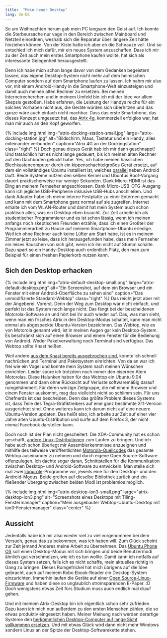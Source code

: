 ```yaml
---
title:  "Mein neuer Desktop"
lang: de-DE
---
```

So um Weihnachten herum gab mein PC langsam den Geist auf. Ich konnte die Sterbeursache nur vage in den Bereich zwischen Mainboard und Netzteil einordnen, weshalb sich die Reparatur über längere Zeit hätte hinziehen können. Von der Kiste hatte ich aber eh die Schnauze voll. Und so entschied ich mich dafür, mir ein neues System anzuschaffen. Dass ich mir zu der Zeit auch mein erstes Smartphone kaufen wollte, hat sich als interessante Gelegenheit herausgestellt.

Denn ich habe mich schon lange davor von dem Gedanken begeistern lassen, das eigene Desktop-System nicht mehr auf dem heimischen Computer sondern auf dem Smartphone laufen zu lassen. Ich nahm mir also vor, mit einem Android-Handy in die Smartphone-Welt einzusteigen und damit auch meinen alten Rechner zu ersetzen. Bei meinen Internetrecherchen und in meinem Umfeld bin ich mit der Idee vor allem Skepsis gestoßen. Habe erfahren, die Leistung der Handys reiche für ein solches Vorhaben nicht aus, die Geräte würden sich überhitzen und das ganze wäre auch einfach nicht machbar. Dass das erste Smartphone, das dieses Konzept umgesetzt hat, das <a href="http://www.youtube.com/watch?v=ge5UWtV4u7A">Atrix 4g</a>, kommerziell erfolglos war, hat man mir auch an den Kopf geworfen.

{% include img.html
	img="atrix-docking-station-small.jpg"
	large="atrix-docking-station.jpg"
	alt="Bildschirm, Maus, Tastatur und ein Handy, alles miteinander verbunden"
	caption="Atrix 4G an der Dockingstation"
	class="right"
	%}
Doch genau dieses Gerät hab ich mir dann geschnappt! Und tatsächlich hat es nicht lange gedauert, bis ich meinen alten Rechner auf den Dachboden gekickt habe. Yes, ich habe meinen hässlichen Blechkastencomputer durch ein kippenschachtelgroßes Gerät ersetzt, auf dem ein vollständiges Ubuntu installiert ist, welches <a href="http://www.youtube.com/watch?v=3ctIO8CwJsk">parallel</a> neben Android läuft. Beide Systeme nutzen den selben Kernel und Ubuntus Boot-Vorgang dauert praktischerweise nur wenige Sekunden. Dank Micro-HDMI ist das Ding an meinem Fernseher angeschlossen. Dank Micro-USB-OTG-Ausgang kann ich jegliche USB-Peripherie inklusive USB-Hubs anschließen. Und dank Adapter habe ich meine interne Festplatte zu einer Externen gemacht und kann mit dem Smartphone ganz normal auf sie zugreifen. Internet erhalte ich vom WLAN-Router und damit hat mein System auch schon praktisch alles, was ein Desktop eben braucht. Zur Zeit arbeite ich als studentischer Programmierer und es ist schon lässig, wenn ich meinen anfangs noch skeptischen Freunden erzähle, dass ich einen Großteil der Programmierarbeit zu Hause auf meinem Smartphone-Ubuntu erledige. Weil ich ohne Rechner auch keine Lüfter am Start habe, ist es in meinem Zimmer jetzt so leise, dass ich herausgefunden habe, dass mein Fernseher ein leises Rauschen von sich gibt, wenn ich ihn nicht auf Stumm schalte. Dazu spart so ein Handy-Desktop auch ordentlich Platz, den man zum Beispiel für einen freshen Papierkorb nutzen kann.

<h2>Sich den Desktop erhacken</h2>

{% include img.html
	img="atrix-default-desktop-small.png"
	large="atrix-default-desktop.png"
	alt="Ein Screenshot, auf dem ein Browser und ein Fenster mit einer Android-Oberfläche zu sehen sind"
	caption="Das unmodifizierte Standard-Webtop"
	class="right"
	%}
Das reicht jetzt aber mit der Angeberei. Vorerst. Denn der Weg zum Desktop war nicht einfach, und perfekt ist das System noch lange nicht. Das fängt bei der bescheidenen Motorola-Software an und hört bei ihr auch wieder auf. Das, was man sieht, wenn man ein frisches Atrix in den Desktop-Modus schaltet, kann man nicht einmal als abgespeckte Ubuntu-Version bezeichnen. Das Webtop, wie es von Motorola genannt wird, ist in meinen Augen gar kein Desktop-System. Es beschränkt sich auf einen Browser und einem Fenster für die Bedienung von Android. Weder Paketverwaltung noch Terminal sind verfügbar. Das Webtop sollte Knast heißen.

Weil andere <a href="http://cpuchip.net/?p=39"> aus dem Knast bereits ausgebrochen sind</a>, konnte ich schnell nachrücken und Terminal und Paketsystem einrichten. Von da an war ich frei wie ein Vogel und konnte mein System nach meinen Wünschen einrichten. Leider spüre ich trotzdem noch immer den eisernen Atem Motorolas. Diese Halunken haben für das Webtop ein Ubuntu 9.04 genommen und dann ohne Rücksicht auf Verluste softwaremäßig darauf rumgehämmert. Für deren winzige Zielgruppe, die mit einem Browser und einem Fenster auskommt, mag das vielleicht nicht so schlimm sein. Für uns Chefnerds ist das bescheiden. Denn das größte Problem dieses Systems ist, dass Teile des Tegra-Grafiktreibers auf eine ganz bestimmte X11-Version ausgerichtet sind. Ohne weiteres kann ich darum nicht auf eine neuere Ubuntu-Version updaten. Das heißt also, ich arbeite zur Zeit auf einer vier Jahre alten Ubuntu-Distribution und surfe auf dem Firefox 3, der nicht einmal Facebook darstellen kann.

Doch noch ist der Plan nicht gescheitert. Die XDA-Community hat es schon geschafft, <a href="http://forum.xda-developers.com/showthread.php?t=1617684">andere Linux-Distributionen</a> zum Laufen zu bringen. Und ich habe auch schon überlegt mir Assemblerkenntnisse anzueignen und mithilfe des teilweise veröffentlichten <a href="http://sourceforge.net/motorola/atrix/home/Home/">Motorola-Quellcodes</a> das gesamte Webtop auseinander zu nehmen und durch eigene Open Source-Software offenzulegen. Ich dachte sogar daran, Schnittstellen für die Kommunikation zwischen Desktop- und Android-Software zu entwickeln. Man stelle sich mal zwei <a href="http://de.wikipedia.org/wiki/Pidgin_%28Instant_Messenger%29">libpurple</a>-Programme vor, jeweils eine für den Desktop- und den Android-Modus. Beide greifen auf dieselbe Bibliothek zurück und ein fließender Übergang zwischen beiden Modi ist problemlos möglich.

{% include img.html
	img="atrix-desktop-ion3-small.png"
	large="atrix-desktop-ion3.png"
	alt="Screenshots eines Desktops mit Tiling-Fenstermanager"
	caption="Mein ausgebauter Webtop-Ubuntu-Desktop mit ion3-Fenstermanager"
	class="center"
	%}

<h2>Aussicht</h2>

Jedenfalls habe ich mir also wieder viel zu viel vorgenommen bei dem Versuch, genau das zu bekommen, was ich haben will. Zum Glück scheint zur Zeit jemand Anderes meine Arbeit zu übernehmen. Das <a href="http://ikhaya.ubuntuusers.de/2013/01/02/canonical-praesentiert-das-ubuntu-phone-os/">Ubuntu Phone OS</a> soll einen Desktop-Modus mit sich bringen und beide Benutzermodi ähnlich gut verschmelzen, wie ich es tun wollte. Damit kann ich notfalls auf dieses System setzen, falls ich es nicht schaffe, mein aktuelles richtig in Gang zu bringen. Dieses Rumgefrickel hat mich übrigens auf die Idee gebracht, auch auf meinem Kobo Ebook-Reader ein Desktop-System einzurichten. Immerhin laufen die Geräte auf einer <a href="http://www.chauveau-central.net/pub/KoboTouch/">Open Source-Linux-Firmware</a> und haben diese so unglaublich stromsparenden E-Paper. :D Doch wenigstens etwas Zeit fürs Studium muss auch endlich mal drauf gehen.

Und mit meinem Atrix-Desktop bin ich eigentlich schon sehr zufrieden. Dazu kann ich mich nun außerdem zu den ersten Menschen zählen, die so etwas produktiv eingesetzt haben. Meiner Meinung nach werden derartige Systeme den <a href="http://www.youtube.com/watch?v=wzc0uMXGFBY">herkömmlichen Desktop-Computer auf lange Sicht vollkommen ersetzen</a>. Und mit etwas Glück wird dann nicht mehr Windows sondern Linux an der Spitze der Desktop-Softwarekette stehen.
